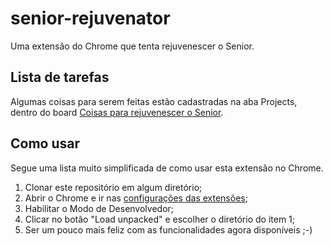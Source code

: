 # senior-rejuvenator

Uma extensão do Chrome que tenta rejuvenescer o Senior.

## Lista de tarefas

Algumas coisas para serem feitas estão cadastradas na aba Projects, dentro do board [Coisas para rejuvenescer o Senior](https://github.com/rodrigosaling/senior-rejuvenator/projects/1).

## Como usar

Segue uma lista muito simplificada de como usar esta extensão no Chrome.

1. Clonar este repositório em algum diretório;
2. Abrir o Chrome e ir nas [configurações das extensões](chrome://extensions/);
3. Habilitar o Modo de Desenvolvedor;
4. Clicar no botão "Load unpacked" e escolher o diretório do item 1;
5. Ser um pouco mais feliz com as funcionalidades agora disponíveis ;-)
